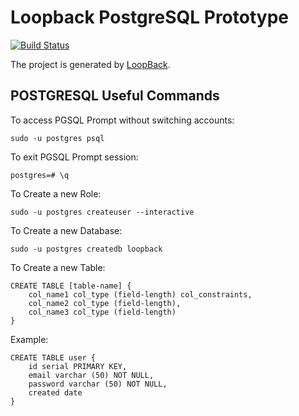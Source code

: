 # Loopback PostgreSQL Prototype

[![Build Status](https://travis-ci.org/danielmihai/LoopbackPrototype.svg?branch=master)](https://travis-ci.org/danielmihai/LoopbackPrototype)

The project is generated by [LoopBack](http://loopback.io).

## POSTGRESQL Useful Commands

To access PGSQL Prompt without switching accounts:

	sudo -u postgres psql

To exit PGSQL Prompt session:

	postgres=# \q

To Create a new Role:

	sudo -u postgres createuser --interactive

To Create a new Database:

	sudo -u postgres createdb loopback

To Create a new Table:

	CREATE TABLE [table-name] {
		col_name1 col_type (field-length) col_constraints,
		col_name2 col_type (field-length),
		col_name3 col_type (field-length)
	}

Example:

	CREATE TABLE user {
		id serial PRIMARY KEY,
		email varchar (50) NOT NULL,
		password varchar (50) NOT NULL,
		created date
	}

